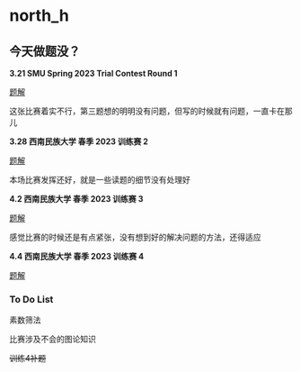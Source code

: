 # north_h

## 今天做题没？

**3.21 SMU Spring 2023 Trial Contest Round 1**

[题解](https://blog.nowcoder.net/n/27a23a05a5094a47bf1c8b108ee15ee9)

这张比赛着实不行，第三题想的明明没有问题，但写的时候就有问题，一直卡在那儿

**3.28 西南民族大学 春季 2023 训练赛 2**

[题解](https://blog.nowcoder.net/n/77ec028264634b84ad3bbc7c035e72fa)

本场比赛发挥还好，就是一些读题的细节没有处理好

**4.2 西南民族大学 春季 2023 训练赛 3**

[题解](https://blog.nowcoder.net/n/d327851ab58f4452899286d3259d09a8)

感觉比赛的时候还是有点紧张，没有想到好的解决问题的方法，还得适应

**4.4  西南民族大学 春季 2023 训练赛 4**

[题解](https://blog.nowcoder.net/n/f7e8df3b304041a390268accf7fef986)

### To Do List
  素数筛法
  
  比赛涉及不会的图论知识
  
  ~~训练4补题~~

